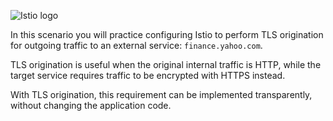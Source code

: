 
![Istio logo](https://raw.githubusercontent.com/lorenzo85/scenarios-ica/master/istio-logo.svg)

In this scenario you will practice configuring Istio to perform TLS origination for outgoing
traffic to an external service: `finance.yahoo.com`.

TLS origination is useful when the original internal traffic is HTTP, while the target
service requires traffic to be encrypted with HTTPS instead.

With TLS origination, this requirement can be implemented transparently, without changing the application code.
